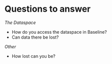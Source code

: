 # Questions to answer

_The Dataspace_
 - How do you access the dataspace in Baseline?
 - Can data there be lost?

_Other_
 - How lost can you be?